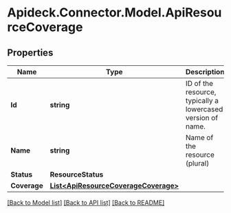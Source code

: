 # Apideck.Connector.Model.ApiResourceCoverage

## Properties

Name | Type | Description | Notes
------------ | ------------- | ------------- | -------------
**Id** | **string** | ID of the resource, typically a lowercased version of name. | [optional] 
**Name** | **string** | Name of the resource (plural) | [optional] 
**Status** | **ResourceStatus** |  | [optional] 
**Coverage** | [**List&lt;ApiResourceCoverageCoverage&gt;**](ApiResourceCoverageCoverage.md) |  | [optional] 

[[Back to Model list]](../README.md#documentation-for-models) [[Back to API list]](../README.md#documentation-for-api-endpoints) [[Back to README]](../README.md)

